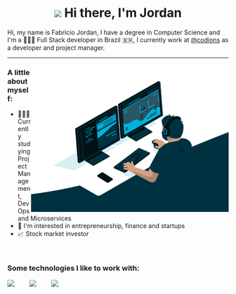 <div align="center">

# <img src="https://media.giphy.com/media/hvRJCLFzcasrR4ia7z/giphy.gif" width="40px"> Hi there, I'm Jordan

</div>

Hi, my name is Fabrício Jordan, I have a degree in Computer Science and I'm a 👨🏽‍💻 Full Stack developer in Brazil :brazil:, I currently work at [@codions](https://codions.com) as a developer and project manager.

---

  <img align="right" alt="GIF" src="code.gif" width="450" />

### **A little about myself:**

- 👨🏽‍💻 Currently studying Project Management, DevOps and Microservices
- 🌱 I'm interested in entrepreneurship, finance and startups
- 📈 Stock market investor

<br>

### Some technologies I like to work with:

<span>
<img src="https://fabjordan.github.io/about-me/img/laravel.d5228773.svg" width="50" style="margin-right: 30px;">
</span>
<span>
<img src="https://fabjordan.github.io/about-me/img/docker.761f3994.svg" width="50" style="margin-right: 30px;">
</span>
<span>
<img src="https://fabjordan.github.io/about-me/img/vue.d1d3a9ca.svg" width="50" style="margin-right: 30px;">
</span>
